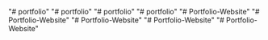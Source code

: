 "# portfolio" 
"# portfolio" 
"# portfolio" 
"# portfolio" 
"# Portfolio-Website" 
"# Portfolio-Website" 
"# Portfolio-Website" 
"# Portfolio-Website" 
"# Portfolio-Website" 

